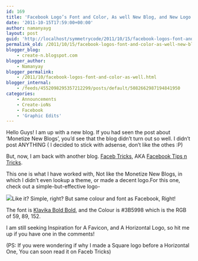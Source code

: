 ```yaml
---
id: 169
title: 'Facebook Logo’s Font and Color, As well New Blog, and New Logo'
date: '2011-10-15T17:59:00+00:00'
author: namanyayg
layout: post
guid: 'http://localhost/symmetrycode/2011/10/15/facebook-logos-font-and-color-as-well-new-blog-and-new-logo/'
permalink_old: /2011/10/15/facebook-logos-font-and-color-as-well-new-blog-and-new-logo/
blogger_blog:
    - create-n.blogspot.com
blogger_author:
    - Namanyay
blogger_permalink:
    - /2011/10/facebook-logos-font-and-color-as-well.html
blogger_internal:
    - /feeds/4552098295357212299/posts/default/5082662987194841950
categories:
    - Announcements
    - Create-ioNs
    - Facebook
    - 'Graphic Edits'
---
```


Hello Guys! I am up with a new blog. If you had seen the post about ‘Monetize New Blogs’, you’d see that the blog didn’t turn out so well. I didn’t post ANYTHING ( I decided to stick with adsense, don’t like the othes :P)


But, now, I am back with another blog. [Faceb Tricks](http://facebtricks.blogspot.com/), AKA [Facebook Tips n Tricks](http://facebtricks.blogspot.com/).


This one is what I have worked with, Not like the Monetize New Blogs, in which I didn’t even lookup a theme, or made a decent logo.For this one, check out a simple-but-effective logo-


[](http://a8.sphotos.ak.fbcdn.net/hphotos-ak-ash4/291936_187282691350113_187231644688551_381627_1609652612_n.jpg)


[![](http://a8.sphotos.ak.fbcdn.net/hphotos-ak-ash4/291936_187282691350113_187231644688551_381627_1609652612_n.jpg)](http://a8.sphotos.ak.fbcdn.net/hphotos-ak-ash4/291936_187282691350113_187231644688551_381627_1609652612_n.jpg)Like it? Simple, right? But same colour and font as Facebook, Right!


The font is [Klavika Bold Bold](http://www.fontyukle.net/en/Klavika+Bold+Bold.ttf), and the Colour is #3B5998 which is the RGB of 59, 89, 152.


I am still seeking Inspiration for A Favicon, and A Horizontal Logo, so hit me up if you have one in the comments!










(PS: If you were wondering if why I made a Square logo before a Horizontal One, You can soon read it on Faceb Tricks)

    